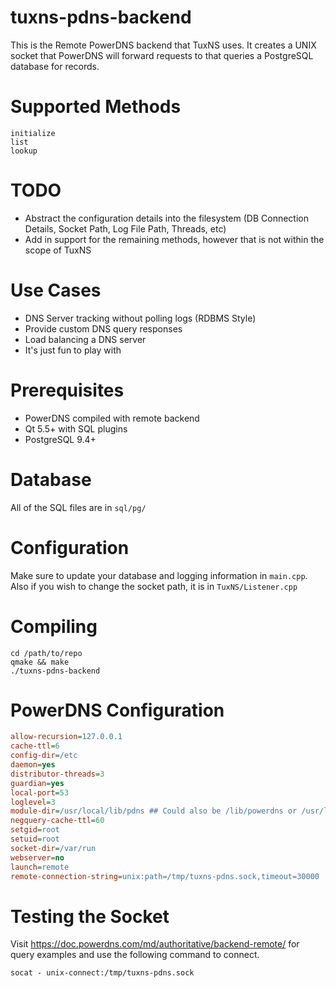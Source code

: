 # tuxns-pdns-backend
This is the Remote PowerDNS backend that TuxNS uses.  It creates a UNIX socket that PowerDNS will forward requests to that queries a PostgreSQL database for records.

# Supported Methods
```
initialize
list
lookup
```

# TODO
- Abstract the configuration details into the filesystem (DB Connection Details, Socket Path, Log File Path, Threads, etc)
- Add in support for the remaining methods, however that is not within the scope of TuxNS

# Use Cases
- DNS Server tracking without polling logs (RDBMS Style)
- Provide custom DNS query responses
- Load balancing a DNS server
- It's just fun to play with

# Prerequisites
- PowerDNS compiled with remote backend
- Qt 5.5+ with SQL plugins
- PostgreSQL 9.4+

# Database
All of the SQL files are in ```sql/pg/```

# Configuration
Make sure to update your database and logging information in ```main.cpp```.  Also if you wish to change the socket path, it is in ```TuxNS/Listener.cpp```

# Compiling
```
cd /path/to/repo
qmake && make
./tuxns-pdns-backend
```

# PowerDNS Configuration
```ini
allow-recursion=127.0.0.1
cache-ttl=6
config-dir=/etc
daemon=yes
distributor-threads=3
guardian=yes
local-port=53
loglevel=3
module-dir=/usr/local/lib/pdns ## Could also be /lib/powerdns or /usr/lib/powerdns
negquery-cache-ttl=60
setgid=root
setuid=root
socket-dir=/var/run
webserver=no
launch=remote
remote-connection-string=unix:path=/tmp/tuxns-pdns.sock,timeout=30000
```

# Testing the Socket
Visit https://doc.powerdns.com/md/authoritative/backend-remote/ for query examples and use the following command to connect.
```
socat - unix-connect:/tmp/tuxns-pdns.sock
```
